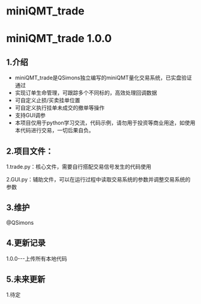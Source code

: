 # miniQMT_trade
# miniQMT_trade 1.0.0
## 1.介绍 
* miniQMT_trade是QSimons独立编写的miniQMT量化交易系统，已实盘验证通过
* 实现订单生命管理，可跟踪多个不同标的，高效处理回调数据
* 可自定义止损/买卖挂单位置
* 可自定义执行挂单未成交的撤单等操作
* 支持GUI调参
* 本项目仅用于python学习交流，代码示例，请勿用于投资等商业用途，如使用本代码进行交易，一切后果自负。



## 2.项目文件：
1.trade.py：核心文件，需要自行搭配交易信号发生的代码使用

2.GUI.py：辅助文件，可以在运行过程中读取交易系统的参数并调整交易系统的参数

## 3.维护
@QSimons
## 4.更新记录
1.0.0---上传所有本地代码
## 5.未来更新
1.待定
